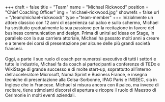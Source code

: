 +++
draft		= false
title		= "Team"
name		= "Michael Rickwood"
position 	= "Chief Coaching Officer"
img			= "michael-rickwood.jpg"
showrefs	= false
url			= "/team/michael-rickwood/"
type		="team-member"
+++
Inizialmente un attore classico con 12 anni di esperienza sul palco e sullo schermo, Michael ha sostituito gradualmente la sua passione per la recitazione in favore del business communication and design. Prima di unirsi ad Ideas on Stage, in parallelo con la sua carriera attoriale, Michael ha passato molti anni a creare e a tenere dei corsi di presentazione per alcune delle più grandi società francesi.<br /><br />Oggi, a parte il suo ruolo di coach per numerosi executive di tutti i settori e tutte le industrie, Michael fa da coach ai partecipanti a conferenze di TEDx e WikiStage di grande successo e di molte start-up, soprattutto all’interno dell’acceleratore Microsoft, Numa Sprint e Business France, e insegna tecniche di presentazione alla Celsa-Sorbonne, IPAG Paris e INSEEC, sia in Inglese che in Francese. Michael si misura ancora con il palco, ma invece di recitare, tiene stimolanti discorsi di apertura e ricopre il ruolo di Maestro di Cerimonie in molti eventi aziendali. 